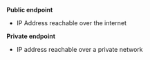 **Public endpoint**

- IP Address reachable over the internet

**Private endpoint**

- IP address reachable over a private network
